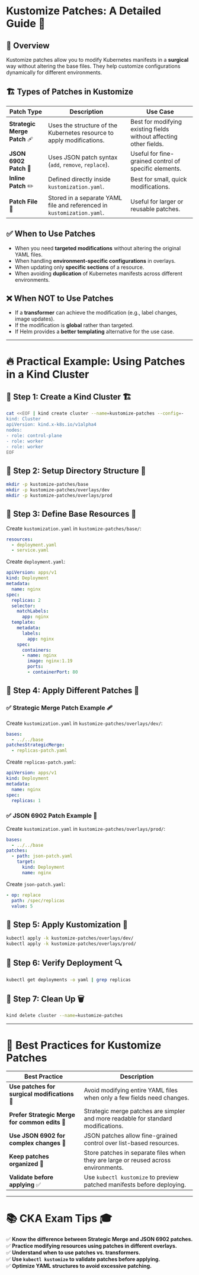 # Kustomize Patches: A Detailed Guide 🚀

## 📌 Overview
Kustomize patches allow you to modify Kubernetes manifests in a **surgical** way without altering the base files. They help customize configurations dynamically for different environments.

## 🏗️ Types of Patches in Kustomize
| Patch Type | Description | Use Case |
|------------|-------------|----------|
| **Strategic Merge Patch** 🩹 | Uses the structure of the Kubernetes resource to apply modifications. | Best for modifying existing fields without affecting other fields. |
| **JSON 6902 Patch** 🔧 | Uses JSON patch syntax (`add`, `remove`, `replace`). | Useful for fine-grained control of specific elements. |
| **Inline Patch** ✏️ | Defined directly inside `kustomization.yaml`. | Best for small, quick modifications. |
| **Patch File** 📄 | Stored in a separate YAML file and referenced in `kustomization.yaml`. | Useful for larger or reusable patches. |

## ✅ When to Use Patches
- When you need **targeted modifications** without altering the original YAML files.
- When handling **environment-specific configurations** in overlays.
- When updating only **specific sections** of a resource.
- When avoiding **duplication** of Kubernetes manifests across different environments.

## ❌ When NOT to Use Patches
- If a **transformer** can achieve the modification (e.g., label changes, image updates).
- If the modification is **global** rather than targeted.
- If Helm provides a **better templating** alternative for the use case.

---

# 🔥 Practical Example: Using Patches in a Kind Cluster

## 📌 Step 1: Create a Kind Cluster 🏗️
```sh
cat <<EOF | kind create cluster --name=kustomize-patches --config=-
kind: Cluster
apiVersion: kind.x-k8s.io/v1alpha4
nodes:
- role: control-plane
- role: worker
- role: worker
EOF
```

## 📌 Step 2: Setup Directory Structure 📂
```sh
mkdir -p kustomize-patches/base
mkdir -p kustomize-patches/overlays/dev
mkdir -p kustomize-patches/overlays/prod
```

## 📌 Step 3: Define Base Resources 📜
Create `kustomization.yaml` in `kustomize-patches/base/`:
```yaml
resources:
  - deployment.yaml
  - service.yaml
```

Create `deployment.yaml`:
```yaml
apiVersion: apps/v1
kind: Deployment
metadata:
  name: nginx
spec:
  replicas: 2
  selector:
    matchLabels:
      app: nginx
  template:
    metadata:
      labels:
        app: nginx
    spec:
      containers:
      - name: nginx
        image: nginx:1.19
        ports:
        - containerPort: 80
```

## 📌 Step 4: Apply Different Patches 🎯

### ✅ Strategic Merge Patch Example 🩹
Create `kustomization.yaml` in `kustomize-patches/overlays/dev/`:
```yaml
bases:
  - ../../base
patchesStrategicMerge:
  - replicas-patch.yaml
```

Create `replicas-patch.yaml`:
```yaml
apiVersion: apps/v1
kind: Deployment
metadata:
  name: nginx
spec:
  replicas: 1
```

### ✅ JSON 6902 Patch Example 🔧
Create `kustomization.yaml` in `kustomize-patches/overlays/prod/`:
```yaml
bases:
  - ../../base
patches:
  - path: json-patch.yaml
    target:
      kind: Deployment
      name: nginx
```

Create `json-patch.yaml`:
```yaml
- op: replace
  path: /spec/replicas
  value: 5
```

## 📌 Step 5: Apply Kustomization 🚀
```sh
kubectl apply -k kustomize-patches/overlays/dev/
kubectl apply -k kustomize-patches/overlays/prod/
```

## 📌 Step 6: Verify Deployment 🔍
```sh
kubectl get deployments -o yaml | grep replicas
```

## 📌 Step 7: Clean Up 🗑️
```sh
kind delete cluster --name=kustomize-patches
```

---

# 🎯 Best Practices for Kustomize Patches
| Best Practice | Description |
|--------------|-------------|
| **Use patches for surgical modifications** 🔬 | Avoid modifying entire YAML files when only a few fields need changes. |
| **Prefer Strategic Merge for common edits** 📌 | Strategic merge patches are simpler and more readable for standard modifications. |
| **Use JSON 6902 for complex changes** 🔧 | JSON patches allow fine-grained control over list-based resources. |
| **Keep patches organized** 📂 | Store patches in separate files when they are large or reused across environments. |
| **Validate before applying** ✅ | Use `kubectl kustomize` to preview patched manifests before deploying. |

---

# 📚 CKA Exam Tips 🎓
✅ **Know the difference between Strategic Merge and JSON 6902 patches.** <br/>
✅ **Practice modifying resources using patches in different overlays.** <br/>
✅ **Understand when to use patches vs. transformers.** <br/>
✅ **Use `kubectl kustomize` to validate patches before applying.** <br/>
✅ **Optimize YAML structures to avoid excessive patching.** <br/>

